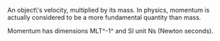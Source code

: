 An object\\'s velocity, multiplied by its mass. In physics, momentum is
actually considered to be a more fundamental quantity than mass.

Momentum has dimensions MLT^-1^ and SI unit Ns (Newton seconds).
